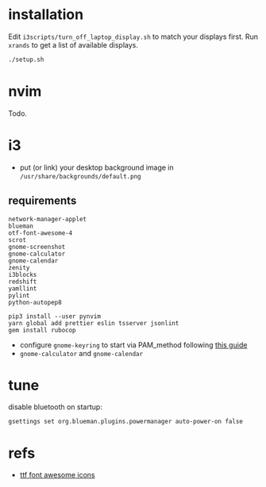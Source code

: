 # installation

Edit `i3scripts/turn_off_laptop_display.sh` to match your displays first.
Run `xrands` to get a list of available displays.

```bash
./setup.sh
```

# nvim

Todo.

# i3

- put (or link) your desktop background image in `/usr/share/backgrounds/default.png`

## requirements

```
network-manager-applet
blueman
otf-font-awesome-4
scrot
gnome-screenshot
gnome-calculator
gnome-calendar
zenity
i3blocks
redshift
yamllint
pylint
python-autopep8
```

```
pip3 install --user pynvim
yarn global add prettier eslin tsserver jsonlint
gem install rubocop
```

- configure `gnome-keyring` to start via PAM_method following [this guide](https://wiki.archlinux.org/index.php/GNOME/Keyring#PAM_method)
- `gnome-calculator` and `gnome-calendar`

# tune

disable bluetooth on startup:

```
gsettings set org.blueman.plugins.powermanager auto-power-on false
```

# refs

- [ttf font awesome icons](https://fontawesome.com/cheatsheet)
